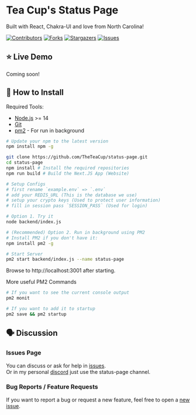# Tea Cup's Status Page

Built with React, Chakra-UI and love from North Carolina!

[![Contributors][contributors-shield]][contributors-url]
[![Forks][forks-shield]][forks-url]
[![Stargazers][stars-shield]][stars-url]
[![Issues][issues-shield]][issues-url]

## ⭐ Live Demo

Coming soon!

## 🔧 How to Install

Required Tools:

- [Node.js](https://nodejs.org/en/download/) >= 14
- [Git](https://git-scm.com/downloads)
- [pm2](https://pm2.keymetrics.io/) - For run in background

```bash
# Update your npm to the latest version
npm install npm -g

git clone https://github.com/TheTeaCup/status-page.git
cd status-page
npm install # Install the required repositories
npm run build # Build the Next.JS App (Website)

# Setup Configs
# first rename `example.env` => `.env`
# add your REDIS_URL (This is the database we use)
# setup your crypto keys (Used to protect user information)
# fill in session pass `SESSION_PASS` (Used for login)

# Option 1. Try it
node backend/index.js

# (Recommended) Option 2. Run in background using PM2
# Install PM2 if you don't have it: 
npm install pm2 -g

# Start Server
pm2 start backend/index.js --name status-page


```

Browse to http://localhost:3001 after starting.

More useful PM2 Commands

```bash
# If you want to see the current console output
pm2 monit

# If you want to add it to startup
pm2 save && pm2 startup
```

## 🗣️ Discussion

### Issues Page

You can discuss or ask for help in [issues](https://github.com/TheTeaCup/status-page/issues). <br/>
Or in my personal [discord](https://discord.gg/v9sfD3JNEH) just use the status-page channel.

### Bug Reports / Feature Requests

If you want to report a bug or request a new feature, feel free to open
a [new issue](https://github.com/TheTeaCup/status-page/issues).


[contributors-shield]: https://img.shields.io/github/contributors/TheTeaCup/status-page.svg?style=for-the-badge
[contributors-url]: https://github.com/TheTeaCup/status-page/graphs/contributors
[forks-shield]: https://img.shields.io/github/forks/TheTeaCup/status-page.svg?style=for-the-badge
[forks-url]: https://github.com/TheTeaCup/status-page/network/members
[stars-shield]: https://img.shields.io/github/stars/TheTeaCup/status-page.svg?style=for-the-badge
[stars-url]: https://github.com/TheTeaCup/status-page/stargazers
[issues-shield]: https://img.shields.io/github/issues/TheTeaCup/status-page.svg?style=for-the-badge
[issues-url]: https://github.com/TheTeaCup/status-page/issues